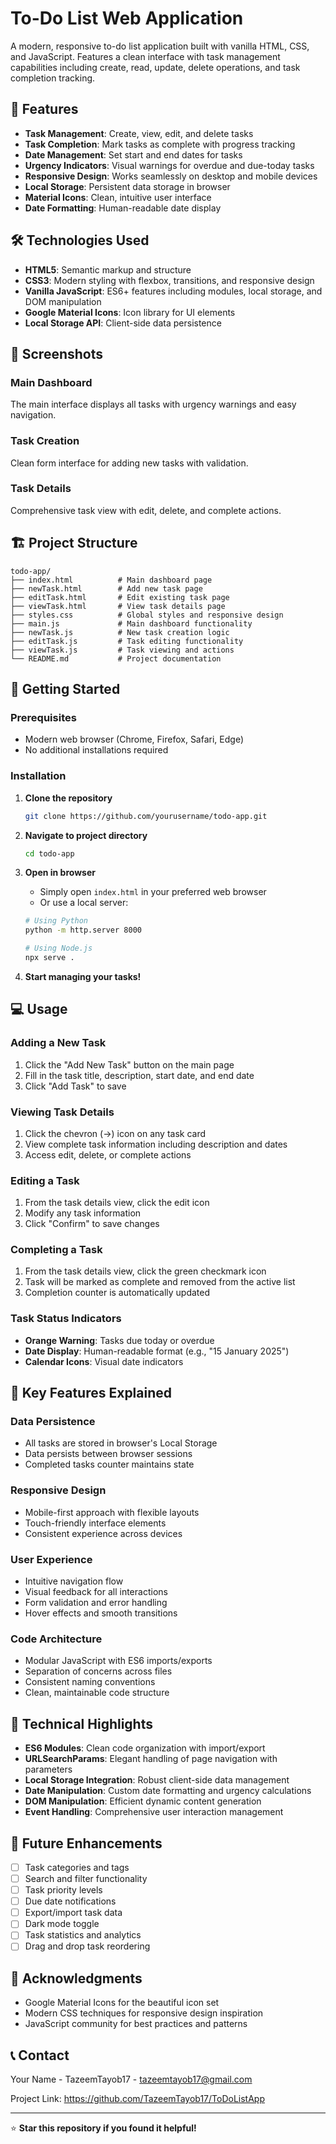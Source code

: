 # To-Do List Web Application

A modern, responsive to-do list application built with vanilla HTML, CSS, and JavaScript. Features a clean interface with task management capabilities including create, read, update, delete operations, and task completion tracking.

## 🚀 Features

- **Task Management**: Create, view, edit, and delete tasks
- **Task Completion**: Mark tasks as complete with progress tracking
- **Date Management**: Set start and end dates for tasks
- **Urgency Indicators**: Visual warnings for overdue and due-today tasks
- **Responsive Design**: Works seamlessly on desktop and mobile devices
- **Local Storage**: Persistent data storage in browser
- **Material Icons**: Clean, intuitive user interface
- **Date Formatting**: Human-readable date display

## 🛠️ Technologies Used

- **HTML5**: Semantic markup and structure
- **CSS3**: Modern styling with flexbox, transitions, and responsive design
- **Vanilla JavaScript**: ES6+ features including modules, local storage, and DOM manipulation
- **Google Material Icons**: Icon library for UI elements
- **Local Storage API**: Client-side data persistence

## 📱 Screenshots

### Main Dashboard
The main interface displays all tasks with urgency warnings and easy navigation.

### Task Creation
Clean form interface for adding new tasks with validation.

### Task Details
Comprehensive task view with edit, delete, and complete actions.

## 🏗️ Project Structure

```
todo-app/
├── index.html          # Main dashboard page
├── newTask.html        # Add new task page
├── editTask.html       # Edit existing task page
├── viewTask.html       # View task details page
├── styles.css          # Global styles and responsive design
├── main.js             # Main dashboard functionality
├── newTask.js          # New task creation logic
├── editTask.js         # Task editing functionality
├── viewTask.js         # Task viewing and actions
└── README.md           # Project documentation
```

## 🚦 Getting Started

### Prerequisites

- Modern web browser (Chrome, Firefox, Safari, Edge)
- No additional installations required

### Installation

1. **Clone the repository**
   ```bash
   git clone https://github.com/yourusername/todo-app.git
   ```

2. **Navigate to project directory**
   ```bash
   cd todo-app
   ```

3. **Open in browser**
   - Simply open `index.html` in your preferred web browser
   - Or use a local server:
   ```bash
   # Using Python
   python -m http.server 8000
   
   # Using Node.js
   npx serve .
   ```

4. **Start managing your tasks!**

## 💻 Usage

### Adding a New Task
1. Click the "Add New Task" button on the main page
2. Fill in the task title, description, start date, and end date
3. Click "Add Task" to save

### Viewing Task Details
1. Click the chevron (→) icon on any task card
2. View complete task information including description and dates
3. Access edit, delete, or complete actions

### Editing a Task
1. From the task details view, click the edit icon
2. Modify any task information
3. Click "Confirm" to save changes

### Completing a Task
1. From the task details view, click the green checkmark icon
2. Task will be marked as complete and removed from the active list
3. Completion counter is automatically updated

### Task Status Indicators
- **Orange Warning**: Tasks due today or overdue
- **Date Display**: Human-readable format (e.g., "15 January 2025")
- **Calendar Icons**: Visual date indicators

## 🔧 Key Features Explained

### Data Persistence
- All tasks are stored in browser's Local Storage
- Data persists between browser sessions
- Completed tasks counter maintains state

### Responsive Design
- Mobile-first approach with flexible layouts
- Touch-friendly interface elements
- Consistent experience across devices

### User Experience
- Intuitive navigation flow
- Visual feedback for all interactions
- Form validation and error handling
- Hover effects and smooth transitions

### Code Architecture
- Modular JavaScript with ES6 imports/exports
- Separation of concerns across files
- Consistent naming conventions
- Clean, maintainable code structure

## 🌟 Technical Highlights

- **ES6 Modules**: Clean code organization with import/export
- **URLSearchParams**: Elegant handling of page navigation with parameters
- **Local Storage Integration**: Robust client-side data management
- **Date Manipulation**: Custom date formatting and urgency calculations
- **DOM Manipulation**: Efficient dynamic content generation
- **Event Handling**: Comprehensive user interaction management

## 🔮 Future Enhancements

- [ ] Task categories and tags
- [ ] Search and filter functionality
- [ ] Task priority levels
- [ ] Due date notifications
- [ ] Export/import task data
- [ ] Dark mode toggle
- [ ] Task statistics and analytics
- [ ] Drag and drop task reordering

## 🙏 Acknowledgments

- Google Material Icons for the beautiful icon set
- Modern CSS techniques for responsive design inspiration
- JavaScript community for best practices and patterns

## 📞 Contact

Your Name - TazeemTayob17 - tazeemtayob17@gmail.com

Project Link: https://github.com/TazeemTayob17/ToDoListApp

---

⭐ **Star this repository if you found it helpful!**
